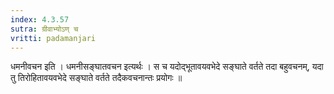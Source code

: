 ```yaml
---
index: 4.3.57
sutra: ग्रीवाभ्योऽण् च
vritti: padamanjari
---
```


 धमनीवचन इति । धमनीसङ्घातवचन इत्यर्थः । स च यदोद्भूतावयवभेदे सङ्घाते वर्तते तदा बहुवचनम्, यदा तु तिरोहितावयवभेदे सङ्घाते वर्तते तदैकवचनान्तः प्रयोगः ॥